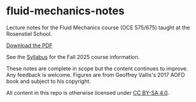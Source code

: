 # fluid-mechanics-notes

Lecture notes for the Fluid Mechanics course (OCE 575/675) taught at the
Rosenstiel School.

[Download the PDF](https://github.com/user-attachments/files/22118951/fluid-mechanics-lecture-notes.pdf)

See the [Syllabus](syllabus.md) for the Fall 2025 course information.

These notes are complete in scope but the content continues to improve.
Any feedback is welcome.
Figures are from Geoffrey Vallis's 2017 AOFD book and subject to his copyright.

All content in this repo is otherwise licensed under 
[CC BY-SA 4.0](https://creativecommons.org/licenses/by-sa/4.0/).

